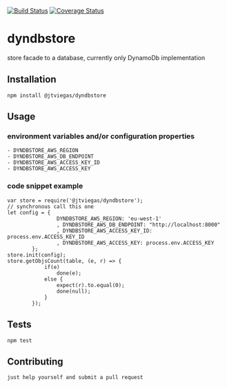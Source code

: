 [![Build Status](https://travis-ci.org/jtviegas/dyndbstore.svg?branch=master)](https://travis-ci.org/jtviegas/dyndbstore)
[![Coverage Status](https://coveralls.io/repos/github/jtviegas/dyndbstore/badge.svg?branch=master)](https://coveralls.io/github/jtviegas/dyndbstore?branch=master)

dyndbstore
=========

store facade to a database, currently only DynamoDb implementation

## Installation

  `npm install @jtviegas/dyndbstore`

## Usage

### environment variables and/or configuration properties

    - DYNDBSTORE_AWS_REGION
    - DYNDBSTORE_AWS_DB_ENDPOINT
    - DYNDBSTORE_AWS_ACCESS_KEY_ID
    - DYNDBSTORE_AWS_ACCESS_KEY

### code snippet example

    var store = require('@jtviegas/dyndbstore');
    // synchronous call this one
    let config = {
                    DYNDBSTORE_AWS_REGION: 'eu-west-1'
                    , DYNDBSTORE_AWS_DB_ENDPOINT: "http://localhost:8000"
                    , DYNDBSTORE_AWS_ACCESS_KEY_ID: process.env.ACCESS_KEY_ID
                    , DYNDBSTORE_AWS_ACCESS_KEY: process.env.ACCESS_KEY
            };
    store.init(config);
    store.getObjsCount(table, (e, r) => {
                if(e)
                    done(e);
                else {
                    expect(r).to.equal(0);
                    done(null);
                }
            });
    
## Tests

  `npm test`

## Contributing

    just help yourself and submit a pull request
